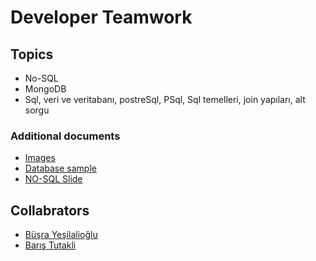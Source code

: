 # Developer Teamwork


## Topics
* No-SQL
* MongoDB
* Sql, veri ve veritabanı, postreSql, PSql, Sql temelleri, join yapıları, alt sorgu


### Additional documents
* [Images](https://github.com/baristutakli/Developer_Teamwork/tree/main/SQL-NoSQL/NoSQL/Image)
* [Database sample](https://github.com/baristutakli/Developer_Teamwork/tree/main/SQL-NoSQL/NoSQL/Ornek-Database) 
* [NO-SQL Slide](https://github.com/baristutakli/Developer_Teamwork/blob/main/SQL-NoSQL/NoSQL/NOSQL.pptx) 


## Collabrators
* [Büşra Yeşilalioğlu](https://github.com/7Auri)
* [Barış Tutakli](https://github.com/baristutakli)
